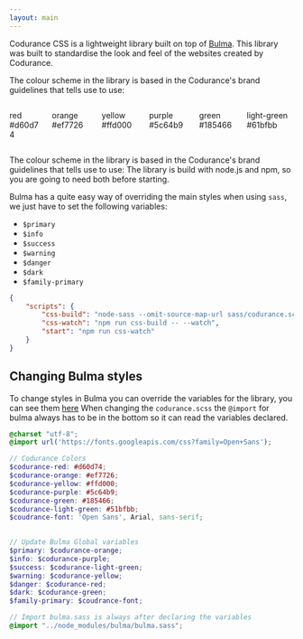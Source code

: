 ```yaml
---
layout: main
---
```


Codurance CSS is a lightweight library built on top of [Bulma](https://bulma.io).
This library was built to standardise the look and feel of the websites created by Codurance.

The colour scheme in the library is based in the Codurance's brand guidelines that tells use to use:

<div class="columns">
    <div class="column is-1 is-offset-3">
        <div class="circle" style="background-color: #d60d74;"></div>
        <p>red #d60d74</p>
    </div>
    <div class="column is-1">
        <div class="circle" style="background-color: #ef7726;"></div>
        <p>orange #ef7726</p>
    </div>
    <div class="column is-1">
        <div class="circle" style="background-color: #ffd000;"></div>
        <p>yellow #ffd000</p>
    </div>
    <div class="column is-1">
        <div class="circle" style="background-color: #5c64b9;"></div>
        <p>purple #5c64b9</p>
    </div>
    <div class="column is-1">
        <div class="circle" style="background-color: #185466;"></div>
        <p>green #185466</p>
    </div>
    <div class="column is-1">
        <div class="circle" style="background-color: #61bfbb;"></div>
        <p>light-green #61bfbb</p>
    </div>
</div>

The colour scheme in the library is based in the Codurance's brand guidelines that tells use to use:
The library is build with node.js and npm, so you are going to need both before starting. 

Bulma has a quite easy way of overriding the main styles when using <code>sass</code>, we just have to set the following variables: 

- `$primary`
- `$info`
- `$success`
- `$warning`
- `$danger`
- `$dark`
- `$family-primary`

```json
{
    "scripts": {
        "css-build": "node-sass --omit-source-map-url sass/codurance.scss dist/codurance.css",
        "css-watch": "npm run css-build -- --watch",
        "start": "npm run css-watch"
    }
}
```

## Changing Bulma styles

To change styles in Bulma you can override the variables for the library, you can see them [here](https://bulma.io/documentation/customize/variables/) 
When changing the `codurance.scss` the `@import` for bulma always has to be in the bottom so it can read the variables declared. 

```scss
@charset "utf-8";
@import url('https://fonts.googleapis.com/css?family=Open+Sans');

// Codurance Colors
$codurance-red: #d60d74;
$codurance-orange: #ef7726;
$codurance-yellow: #ffd000;
$codurance-purple: #5c64b9;
$codurance-green: #185466;
$codurance-light-green: #51bfbb;
$coudrance-font: 'Open Sans', Arial, sans-serif;

    
// Update Bulma Global variables
$primary: $codurance-orange;
$info: $codurance-purple;
$success: $codurance-light-green;
$warning: $codurance-yellow;
$danger: $codurance-red;
$dark: $codurance-green;
$family-primary: $coudrance-font;

// Import bulma.sass is always after declaring the variables
@import "../node_modules/bulma/bulma.sass";
```
